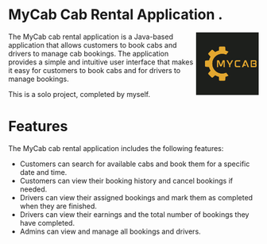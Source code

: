 # MyCab Cab Rental Application .



<img
  align="right"
        width="25%"
        src="https://github.com/SanketPaharia/CabRental-Application/blob/master/mycab.png"
        alt=""
      /> 

The MyCab cab rental application is a Java-based application that allows customers to book cabs and drivers to manage cab bookings. The application provides a simple and intuitive user interface that makes it easy for customers to book cabs and for drivers to manage bookings.


This is a solo project, completed by myself.


# Features

The MyCab cab rental application includes the following features:

- Customers can search for available cabs and book them for a specific date and time.
- Customers can view their booking history and cancel bookings if needed.
- Drivers can view their assigned bookings and mark them as completed when they are finished.
- Drivers can view their earnings and the total number of bookings they have completed.
- Admins can view and manage all bookings and drivers.
